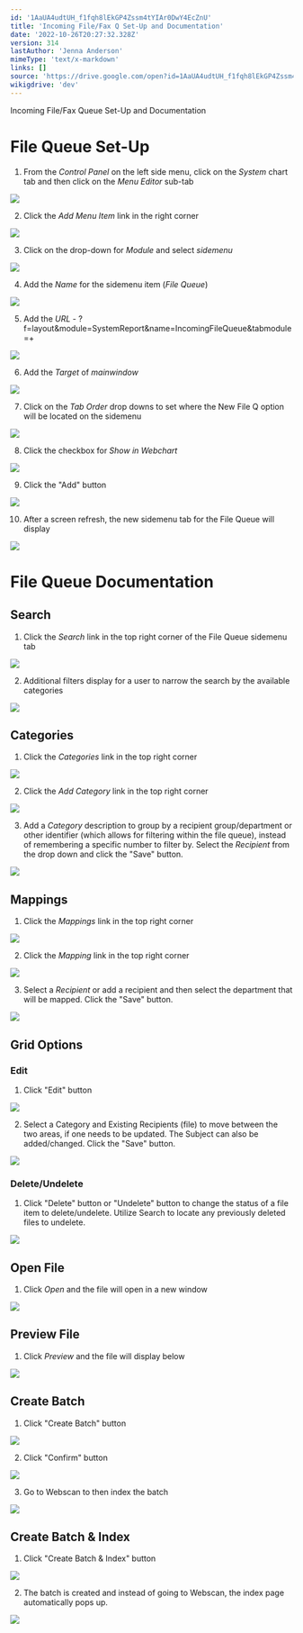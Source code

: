 ```yaml
---
id: '1AaUA4udtUH_f1fqh8lEkGP4Zssm4tYIAr0DwY4EcZnU'
title: 'Incoming File/Fax Q Set-Up and Documentation'
date: '2022-10-26T20:27:32.328Z'
version: 314
lastAuthor: 'Jenna Anderson'
mimeType: 'text/x-markdown'
links: []
source: 'https://drive.google.com/open?id=1AaUA4udtUH_f1fqh8lEkGP4Zssm4tYIAr0DwY4EcZnU'
wikigdrive: 'dev'
---
```

Incoming File/Fax Queue Set-Up and Documentation


# File Queue Set-Up


1. From the <em>Control Panel</em> on the left side menu, click on the <em>System</em> chart tab and then click on the <em>Menu Editor</em> sub-tab

![](../incoming-file-fax-q-set-up-and-documentation.assets/590cf07f3aeadbac15b78a4c3f21cc71.png)


2. Click the <em>Add Menu Item</em> link in the right corner

![](../incoming-file-fax-q-set-up-and-documentation.assets/5bdfb072cc35856acc61465c9f720ac0.png)





3. Click on the drop-down for <em>Module</em> and select <em>sidemenu</em>

![](../incoming-file-fax-q-set-up-and-documentation.assets/2cc4011603178e0a987170e217794100.png)


4. Add the <em>Name</em> for the sidemenu item (<em>File Queue</em>)

![](../incoming-file-fax-q-set-up-and-documentation.assets/92c45086775fb93a911771403a4947d5.png)







5. Add the <em>URL</em> - ?f=layout&module=SystemReport&name=IncomingFileQueue&tabmodule=+ 

![](../incoming-file-fax-q-set-up-and-documentation.assets/3cc50680a55acb2c59639a93aa740a1f.png)


6. Add the <em>Target</em> of <em>mainwindow</em>

![](../incoming-file-fax-q-set-up-and-documentation.assets/460d939aa2d2e01cf6ddc0750008778f.png)






7. Click on the <em>Tab Order</em> drop downs to set where the New File Q option will be located on the sidemenu

![](../incoming-file-fax-q-set-up-and-documentation.assets/3e83cb64ec006f3d7cfbee3f371d8025.png)


8. Click the checkbox for <em>Show in Webchart</em>

![](../incoming-file-fax-q-set-up-and-documentation.assets/018bd26f7fb2f80b47298f23215ca594.png)








9. Click the "Add" button

![](../incoming-file-fax-q-set-up-and-documentation.assets/377873a5c08a3f860445e3aaad81b7c3.png)


10. After a screen refresh, the new sidemenu tab for the File Queue will display

![](../incoming-file-fax-q-set-up-and-documentation.assets/e2a788e41e91000aea54383ae7b762df.png)





# File Queue Documentation



## Search


1. Click the <em>Search</em> link in the top right corner of the File Queue sidemenu tab

![](../incoming-file-fax-q-set-up-and-documentation.assets/aaaac2ffa74baae83fdbd4432edd32d6.png)


2. Additional filters display for a user to narrow the search by the available categories

![](../incoming-file-fax-q-set-up-and-documentation.assets/d7ef1b779890294953fdfd6407f2439b.png)



## Categories


1. Click the <em>Categories</em> link in the top right corner

![](../incoming-file-fax-q-set-up-and-documentation.assets/3e6def88db56ed4b70688496a9b0cc6c.png)


2. Click the <em>Add Category</em> link in the top right corner

![](../incoming-file-fax-q-set-up-and-documentation.assets/35cb892f2c64c51054961953489ab6c2.png)


3. Add a <em>Category</em> description to group by a recipient group/department or other identifier (which allows for filtering within the file queue), instead of remembering a specific number to filter by. Select the <em>Recipient</em> from the drop down and click the "Save" button.

![](../incoming-file-fax-q-set-up-and-documentation.assets/e75f5c175ae10f37b82cd18c193fa997.png)



## Mappings


1. Click the <em>Mappings</em> link in the top right corner

![](../incoming-file-fax-q-set-up-and-documentation.assets/6124a3569cc710dec20668538e05554e.png)


2. Click the <em>Mapping</em> link in the top right corner

![](../incoming-file-fax-q-set-up-and-documentation.assets/ce988b528801cf520a259860ff9a699c.png)


3. Select a <em>Recipient </em>or add a recipient and then select the department that will be mapped. Click the "Save" button.

![](../incoming-file-fax-q-set-up-and-documentation.assets/5949f46e950bd28fad5787273297cf2c.png)
 


## Grid Options



### Edit


1. Click "Edit" button

![](../incoming-file-fax-q-set-up-and-documentation.assets/36120375423f66a076aa7e1410b05e3b.png)







2. Select a Category and Existing Recipients (file) to move between the two areas, if one needs to be updated. The Subject can also be added/changed. Click the "Save" button.

![](../incoming-file-fax-q-set-up-and-documentation.assets/90561ecf9e399dc4997eb08b7a003f2b.png)



### Delete/Undelete


1. Click "Delete" button or "Undelete" button to change the status of a file item to delete/undelete. Utilize Search to locate any previously deleted files to undelete. 

![](../incoming-file-fax-q-set-up-and-documentation.assets/8d6e5e447093fcc09da4b7aea9bf82e2.png)




## Open File

1. Click <em>Open</em> and the file will open in a new window

![](../incoming-file-fax-q-set-up-and-documentation.assets/f7a3e5787e2644b65bd773fb1c164ae8.png)


## Preview File

1. Click <em>Preview</em> and the file will display below

![](../incoming-file-fax-q-set-up-and-documentation.assets/48eee35e2318fc3fb5432cc6ad7f3591.png)



## Create Batch


1. Click "Create Batch" button

![](../incoming-file-fax-q-set-up-and-documentation.assets/dfe7bb9c878b6f0a702f5ea359eff47a.png)


2. Click "Confirm" button

![](../incoming-file-fax-q-set-up-and-documentation.assets/a9414aace9224bc3e35d8ae80b790298.png)














3. Go to Webscan to then index the batch

![](../incoming-file-fax-q-set-up-and-documentation.assets/1cc716b44ecb86afd817af694eeae6d9.png)



## Create Batch & Index


1. Click "Create Batch & Index" button

![](../incoming-file-fax-q-set-up-and-documentation.assets/fab35ddefaf572bf01adc49aad0a48b7.png)




2. The batch is created and instead of going to Webscan, the index page automatically pops up.

![](../incoming-file-fax-q-set-up-and-documentation.assets/87bed39d6e654d36e718f2d726a7d116.png)



 



